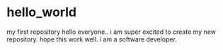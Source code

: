 # hello_world
my first repository
hello everyone.. i am super excited to create my new repository. hope this work well.
i am a software developer.
